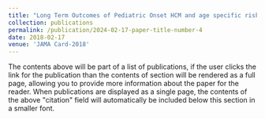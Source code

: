 ```yaml
---
title: "Long Term Outcomes of Pediatric Onset HCM and age specific risk factors for Lethal Arr Events"
collection: publications
permalink: /publication/2024-02-17-paper-title-number-4
date: 2018-02-17
venue: 'JAMA Card-2018'
---
```


The contents above will be part of a list of publications, if the user clicks the link for the publication than the contents of section will be rendered as a full page, allowing you to provide more information about the paper for the reader. When publications are displayed as a single page, the contents of the above "citation" field will automatically be included below this section in a smaller font.
